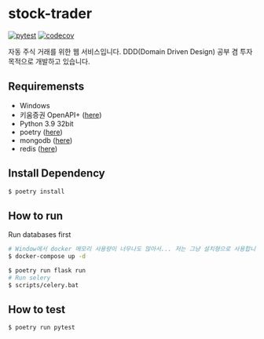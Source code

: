 # stock-trader

[![pytest](https://github.com/amazingguni/stock-trader/actions/workflows/pytest.yml/badge.svg)](https://github.com/amazingguni/stock-trader/actions/workflows/pytest.yml) [![codecov](https://codecov.io/gh/amazingguni/stock-trader/branch/main/graph/badge.svg?token=UH56VG0M1Q)](https://codecov.io/gh/amazingguni/stock-trader)

자동 주식 거래를 위한 웹 서비스입니다. DDD(Domain Driven Design) 공부 겸 투자 목적으로 개발하고 있습니다.

## Requiremensts

- Windows
- 키움증권 OpenAPI+ ([here](https://www3.kiwoom.com/nkw.templateFrameSet.do?m=m1408010600))
- Python 3.9 32bit
- poetry ([here](https://python-poetry.org/))
- mongodb ([here](https://www.mongodb.com/cloud/atlas/lp/try2?utm_source=google&utm_campaign=gs_apac_south_korea_search_core_brand_atlas_desktop&utm_term=mongodb&utm_medium=cpc_paid_search&utm_ad=e&utm_ad_campaign_id=12212624365&gclid=Cj0KCQjw4v2EBhCtARIsACan3nxgrkJ3z2Ba1Zf4Jt7xHZErqWuGy9wp0eZ89X03ceI4OMwIouW258EaAidJEALw_wcB))
- redis ([here](https://github.com/MicrosoftArchive/redis/releases))

## Install Dependency

```sh
$ poetry install
```
## How to run

Run databases first

```sh
# Window에서 docker 메모리 사용량이 너무나도 많아서... 저는 그냥 설치형으로 사용합니다
$ docker-compose up -d
```

```sh
$ poetry run flask run
# Run selery
$ scripts/celery.bat
```



## How to test

```sh
$ poetry run pytest
```
